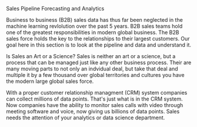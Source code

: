 Sales Pipeline Forecasting and Analytics

Business to business (B2B) sales data has thus far been neglected in the machine learning revlolution over the past 5 years. B2B sales teams hold one of the greatest responsibilities in modern global business. The B2B sales force holds the key to the relationships to their largest customers. Our goal here in this section is to look at the pipeline and data and understand it.

Is Sales an Art or a Science?
Sales is neither an art or a science, but a process that can be managed just like any other business process. Their are many moving parts to not only an indvidual deal, but take that deal and multiple it by a few thousand over global territories and cultures you have the modern large global sales force.

With a proper customer relationship managment (CRM) system companies can collect millions of data points. That's just what is in the CRM system. Now companies have the ability to monitor sales calls with video through meeting software and voice, now giving us billions of data points. Sales needs the attention of your analytics or data science department.
